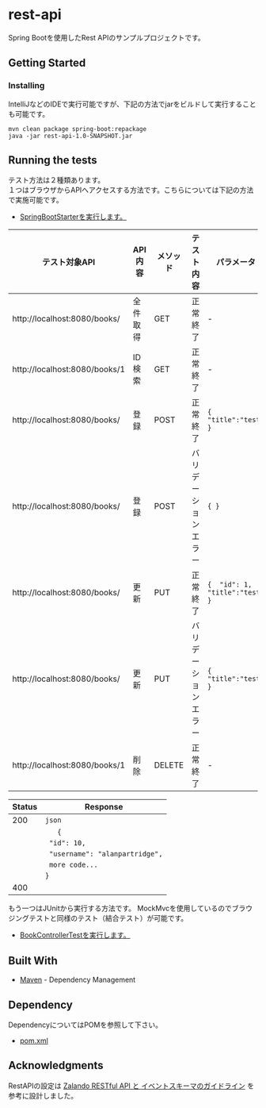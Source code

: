 # rest-api
Spring Bootを使用したRest APIのサンプルプロジェクトです。

## Getting Started

### Installing
IntelliJなどのIDEで実行可能ですが、下記の方法でjarをビルドして実行することも可能です。  
```
mvn clean package spring-boot:repackage
java -jar rest-api-1.0-SNAPSHOT.jar
```

## Running the tests
テスト方法は２種類あります。  
１つはブラウザからAPIへアクセスする方法です。こちらについては下記の方法で実施可能です。  
* [SpringBootStarterを実行します。](src/main/java/com/github/fukugit/restapi/SpringBootStarter.java)  

|  テスト対象API  |  API内容  |  メソッド  |  テスト内容  |  パラメータ  |  期待値  |
| ---- | ---- | ---- | ---- | ---- | ---- |
|  http://localhost:8080/books/  |  全件取得  |  GET  |  正常終了  |  -  |  JSON  |
|  http://localhost:8080/books/1  |  ID検索  |  GET  |  正常終了  |  -  |  JSON  |
|  http://localhost:8080/books/  |  登録  |  POST  |  正常終了  |  `{ "title":"test" }`  |  -  |
|  http://localhost:8080/books/  |  登録  |  POST  |  バリデーションエラー  |  `{ }`  |  -  |
|  http://localhost:8080/books/  |  更新  |  PUT  |  正常終了  |  `{  "id": 1, "title":"test" }`  |  -  |
|  http://localhost:8080/books/  |  更新  |  PUT  |  バリデーションエラー  |  `{ "title":"test" }`  |  -  |
|  http://localhost:8080/books/1  |  削除  |  DELETE  |  正常終了  |  -  |  -  |

| Status | Response  |
| ------ | --------- |
| 200    | `json`                          |
|        | `   {`                          |
|        | ` "id": 10,`                    |
|        | ` "username": "alanpartridge",` |
|        | ` more code...`                 |
|        | `}`                             |
| 400    |                                 |

もう一つはJUnitから実行する方法です。 MockMvcを使用しているのでブラウジングテストと同様のテスト（結合テスト）が可能です。  
* [BookControllerTestを実行します。](src/test/java/com/github/fukugit/restapi/endpoint/BookControllerTest.java)  

## Built With
* [Maven](https://maven.apache.org/) - Dependency Management

## Dependency 
DependencyについてはPOMを参照して下さい。  
* [pom.xml](pom.xml)  

## Acknowledgments
RestAPIの設定は [Zalando RESTful API と イベントスキーマのガイドライン](https://restful-api-guidelines-ja.netlify.app/)
を参考に設計しました。  
